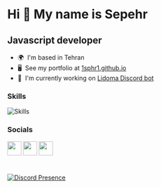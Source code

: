 Hi 👋 My name is Sepehr
=======================

Javascript developer
--------------------

* 🌍  I'm based in Tehran
* 🖥️  See my portfolio at [1sphr1.github.io](http://1sphr1.github.io)
* 🚀  I'm currently working on [Lidoma Discord bot](http://discord.gg/lidoma)

### Skills
![Skills](https://skillicons.dev/icons?i=js,py,nodejs,vscode,ps,mongodb,cloudflare,discord,github,git,wordpress)


### Socials

<p align="left"> <a href="https://discord.com/users/846815411832094730" target="_blank" rel="noreferrer"><img src="https://raw.githubusercontent.com/danielcranney/readme-generator/main/public/icons/socials/discord.svg" width="32" height="32" /></a> <a href="https://www.github.com/1sphr1" target="_blank" rel="noreferrer"><img src="https://raw.githubusercontent.com/danielcranney/readme-generator/main/public/icons/socials/github.svg" width="32" height="32" /></a> <a href="https://www.twitch.tv/slashsphr" target="_blank" rel="noreferrer"><img src="https://raw.githubusercontent.com/danielcranney/readme-generator/main/public/icons/socials/twitch.svg" width="32" height="32" /></a></p>

#
[![Discord Presence](https://lanyard.cnrad.dev/api/846815411832094730)](https://discord.com/users/846815411832094730)
